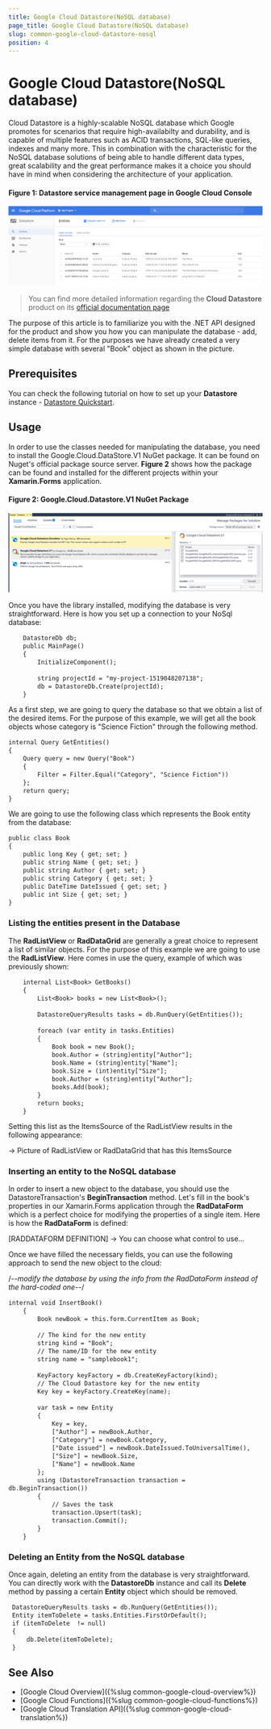 ```yaml
---
title: Google Cloud Datastore(NoSQL database)
page_title: Google Cloud Datastore(NoSQL database)
slug: common-google-cloud-datastore-nosql
position: 4
---
```


# Google Cloud Datastore(NoSQL database)

Cloud Datastore is a highly-scalable NoSQL database which Google promotes for scenarios that require high-availabilty and durability, and is capable of multiple features such as ACID transactions, SQL-like queries, indexes and many more. This in combination with the characteristic for the NoSQL database solutions of being able to handle different data types, great scalability and the great performance makes it a choice you should have in mind when considering the architecture of your application. 

#### Figure 1: Datastore service management page in Google Cloud Console

![](../images/google_cloud_nosql_service.png)

>You can find more detailed information regarding the **Cloud Datastore** product on its [official documentation page](https://cloud.google.com/datastore/docs/)

The purpose of this article is to familiarize you with the .NET API designed for the product and show you how you can manipulate the database - add, delete items from it. For the purposes we have already created a very simple database with several "Book" object as shown in the picture.

## Prerequisites

You can check the following tutorial on how to set up your **Datastore** instance - [Datastore Quickstart](https://cloud.google.com/datastore/docs/quickstart). 

## Usage

In order to use the classes needed for manipulating the database, you need to install the Google.Cloud.DataStore.V1 NuGet package. It can be found on Nuget's official package source server. **Figure 2** shows how the package can be found and installed for the different projects within your **Xamarin.Forms** application.

#### Figure 2: Google.Cloud.Datastore.V1 NuGet Package
![](../images/datastore_nuget_package.png)

Once you have the library installed, modifying the database is very straightforward. Here is how you set up a connection to your NoSql database:

		DatastoreDb db;
        public MainPage()
        {
            InitializeComponent();

            string projectId = "my-project-1519048207138";
            db = DatastoreDb.Create(projectId);
        }

As a first step, we are going to query the database so that we obtain a list of the desired items. For the purpose of this example, we will get all the book objects whose category is "Science Fiction" through the following method.

	internal Query GetEntities()
	{
		Query query = new Query("Book")
		{
	    	Filter = Filter.Equal("Category", "Science Fiction"))
		};
		return query;
	}

We are going to use the following class which represents the Book entity from the database:

	public class Book
    {
        public long Key { get; set; }
        public string Name { get; set; }
        public string Author { get; set; }
        public string Category { get; set; }
        public DateTime DateIssued { get; set; }
        public int Size { get; set; }
    }

### Listing the entities present in the Database

The **RadListView** or **RadDataGrid** are generally a great choice to represent a list of similar objects. For the purpose of this example we are going to use the **RadListView**. Here comes in use the query, example of which was previously shown:

		internal List<Book> GetBooks()
        {
            List<Book> books = new List<Book>();
           
            DatastoreQueryResults tasks = db.RunQuery(GetEntities());

            foreach (var entity in tasks.Entities)
            {
                Book book = new Book();
                book.Author = (string)entity["Author"];
                book.Name = (string)entity["Name"];
                book.Size = (int)entity["Size"];
                book.Author = (string)entity["Author"];
                books.Add(book);
            }
            return books;
        }

Setting this list as the ItemsSource of the RadListView results in the following appearance:

-> Picture of RadListView or RadDataGrid that has this ItemsSource

### Inserting an entity to the NoSQL database

In order to insert a new object to the database, you should use the DatastoreTransaction's **BeginTransaction** method. Let's fill in the book's properties in our Xamarin.Forms application through the **RadDataForm** which is a perfect choice for modifying the properties of a single item. Here is how the **RadDataForm** is defined:

[RADDATAFORM DEFINITION] -> You can choose what control to use...

Once we have filled the necessary fields, you can use the following approach to send the new object to the cloud:

/*--modify the database by using the info from the RadDataForm instead of the hard-coded one--*/

	internal void InsertBook()
        {
			Book newBook = this.form.CurrentItem as Book;

            // The kind for the new entity
            string kind = "Book";
            // The name/ID for the new entity
            string name = "samplebook1";

            KeyFactory keyFactory = db.CreateKeyFactory(kind);
            // The Cloud Datastore key for the new entity
            Key key = keyFactory.CreateKey(name);

            var task = new Entity
            {
                Key = key,
                ["Author"] = newBook.Author,
                ["Category"] = newBook.Category,
                ["Date issued"] = newBook.DateIssued.ToUniversalTime(),
                ["Size"] = newBook.Size,
				["Name"] = newBook.Name
            };
            using (DatastoreTransaction transaction = db.BeginTransaction())
            {
                // Saves the task
                transaction.Upsert(task);
                transaction.Commit();
            }
        }

### Deleting an Entity from the NoSQL database

Once again, deleting an entity from the database is very straightforward. You can directly work with the **DatastoreDb** instance and call its **Delete** method by passing a certain **Entity** object which should be removed.

	 DatastoreQueryResults tasks = db.RunQuery(GetEntities());
	 Entity itemToDelete = tasks.Entities.FirstOrDefault();
	 if (itemToDelete  != null)
	 {
	 	 db.Delete(itemToDelete);
	 }

## See Also

- [Google Cloud Overview]({%slug common-google-cloud-overview%})
- [Google Cloud Functions]({%slug common-google-cloud-functions%})
- [Google Cloud Translation API]({%slug common-google-cloud-translation%})